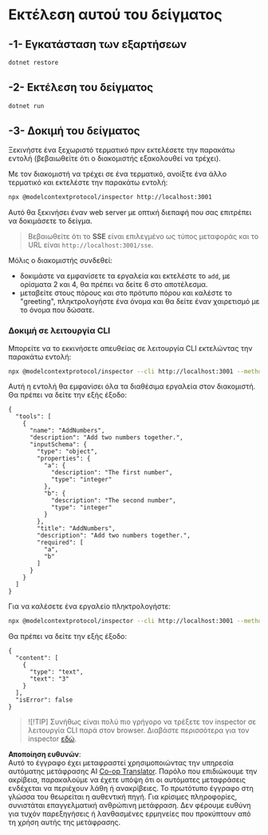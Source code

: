<!--
CO_OP_TRANSLATOR_METADATA:
{
  "original_hash": "2a58caa6e11faa09470b7f81e6729652",
  "translation_date": "2025-07-13T20:10:09+00:00",
  "source_file": "03-GettingStarted/05-sse-server/solution/dotnet/README.md",
  "language_code": "el"
}
-->
# Εκτέλεση αυτού του δείγματος

## -1- Εγκατάσταση των εξαρτήσεων

```bash
dotnet restore
```

## -2- Εκτέλεση του δείγματος

```bash
dotnet run
```

## -3- Δοκιμή του δείγματος

Ξεκινήστε ένα ξεχωριστό τερματικό πριν εκτελέσετε την παρακάτω εντολή (βεβαιωθείτε ότι ο διακομιστής εξακολουθεί να τρέχει).

Με τον διακομιστή να τρέχει σε ένα τερματικό, ανοίξτε ένα άλλο τερματικό και εκτελέστε την παρακάτω εντολή:

```bash
npx @modelcontextprotocol/inspector http://localhost:3001
```

Αυτό θα ξεκινήσει έναν web server με οπτική διεπαφή που σας επιτρέπει να δοκιμάσετε το δείγμα.

> Βεβαιωθείτε ότι το **SSE** είναι επιλεγμένο ως τύπος μεταφοράς και το URL είναι `http://localhost:3001/sse`.

Μόλις ο διακομιστής συνδεθεί:

- δοκιμάστε να εμφανίσετε τα εργαλεία και εκτελέστε το `add`, με ορίσματα 2 και 4, θα πρέπει να δείτε 6 στο αποτέλεσμα.
- μεταβείτε στους πόρους και στο πρότυπο πόρου και καλέστε το "greeting", πληκτρολογήστε ένα όνομα και θα δείτε έναν χαιρετισμό με το όνομα που δώσατε.

### Δοκιμή σε λειτουργία CLI

Μπορείτε να το εκκινήσετε απευθείας σε λειτουργία CLI εκτελώντας την παρακάτω εντολή:

```bash 
npx @modelcontextprotocol/inspector --cli http://localhost:3001 --method tools/list
```

Αυτή η εντολή θα εμφανίσει όλα τα διαθέσιμα εργαλεία στον διακομιστή. Θα πρέπει να δείτε την εξής έξοδο:

```text
{
  "tools": [
    {
      "name": "AddNumbers",
      "description": "Add two numbers together.",
      "inputSchema": {
        "type": "object",
        "properties": {
          "a": {
            "description": "The first number",
            "type": "integer"
          },
          "b": {
            "description": "The second number",
            "type": "integer"
          }
        },
        "title": "AddNumbers",
        "description": "Add two numbers together.",
        "required": [
          "a",
          "b"
        ]
      }
    }
  ]
}
```

Για να καλέσετε ένα εργαλείο πληκτρολογήστε:

```bash
npx @modelcontextprotocol/inspector --cli http://localhost:3001 --method tools/call --tool-name AddNumbers --tool-arg a=1 --tool-arg b=2
```

Θα πρέπει να δείτε την εξής έξοδο:

```text
{
  "content": [
    {
      "type": "text",
      "text": "3"
    }
  ],
  "isError": false
}
```

> ![!TIP]
> Συνήθως είναι πολύ πιο γρήγορο να τρέξετε τον inspector σε λειτουργία CLI παρά στον browser.
> Διαβάστε περισσότερα για τον inspector [εδώ](https://github.com/modelcontextprotocol/inspector).

**Αποποίηση ευθυνών**:  
Αυτό το έγγραφο έχει μεταφραστεί χρησιμοποιώντας την υπηρεσία αυτόματης μετάφρασης AI [Co-op Translator](https://github.com/Azure/co-op-translator). Παρόλο που επιδιώκουμε την ακρίβεια, παρακαλούμε να έχετε υπόψη ότι οι αυτόματες μεταφράσεις ενδέχεται να περιέχουν λάθη ή ανακρίβειες. Το πρωτότυπο έγγραφο στη γλώσσα του θεωρείται η αυθεντική πηγή. Για κρίσιμες πληροφορίες, συνιστάται επαγγελματική ανθρώπινη μετάφραση. Δεν φέρουμε ευθύνη για τυχόν παρεξηγήσεις ή λανθασμένες ερμηνείες που προκύπτουν από τη χρήση αυτής της μετάφρασης.